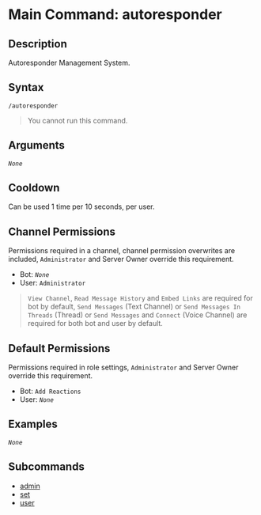 # Main Command: autoresponder

## Description

Autoresponder Management System.

## Syntax

```
/autoresponder
```

> You cannot run this command.

## Arguments

*`None`*

## Cooldown

Can be used 1 time per 10 seconds, per user.

## Channel Permissions

Permissions required in a channel, channel permission overwrites are included, `Administrator` and Server Owner override this requirement.

- Bot: *`None`*
- User: `Administrator`

> `View Channel`, `Read Message History` and `Embed Links` are required for bot by default, `Send Messages` (Text Channel) or `Send Messages In Threads` (Thread) or `Send Messages` and `Connect` (Voice Channel) are required for both bot and user by default.

## Default Permissions

Permissions required in role settings, `Administrator` and Server Owner override this requirement.

- Bot: `Add Reactions`
- User: *`None`*

## Examples

*`None`*

## Subcommands

- [admin](./admin/admin.md)
- [set](./set/set.md)
- [user](./user/user.md)
